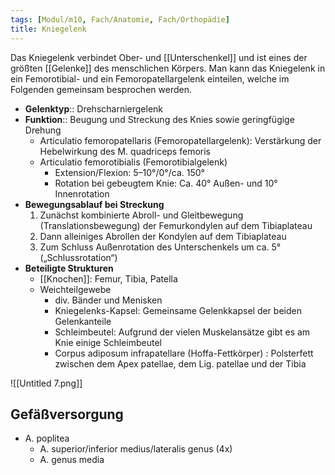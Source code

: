 ```yaml
---
tags: [Modul/m10, Fach/Anatomie, Fach/Orthopädie]
title: Kniegelenk
---
```

Das Kniegelenk  verbindet Ober- und [[Unterschenkel]] und ist eines der größten [[Gelenke]] des menschlichen Körpers. Man kann das Kniegelenk in ein Femorotibial- und ein Femoropatellargelenk einteilen, welche im Folgenden gemeinsam besprochen werden.

- **Gelenktyp**:: Drehscharniergelenk
- **Funktion**:: Beugung und Streckung des Knies sowie geringfügige Drehung
    - Articulatio femoropatellaris (Femoropatellargelenk): Verstärkung der Hebelwirkung des M. quadriceps femoris
    - Articulatio femorotibialis (Femorotibialgelenk)
        - Extension/Flexion: 5–10°/0°/ca. 150°
        - Rotation bei gebeugtem Knie: Ca. 40° Außen- und 10° Innenrotation
- **Bewegungsablauf bei Streckung**
    1. Zunächst kombinierte Abroll- und Gleitbewegung (Translationsbewegung) der Femurkondylen auf dem Tibiaplateau
    2. Dann alleiniges Abrollen der Kondylen auf dem Tibiaplateau
    3. Zum Schluss Außenrotation des Unterschenkels um ca. 5° („Schlussrotation“)
- **Beteiligte Strukturen**
    - [[Knochen]]: Femur, Tibia, Patella
    - Weichteilgewebe
        - div. Bänder und Menisken
        - Kniegelenks-Kapsel: Gemeinsame Gelenkkapsel der beiden Gelenkanteile
        - Schleimbeutel: Aufgrund der vielen Muskelansätze gibt es am Knie einige Schleimbeutel
        - Corpus adiposum infrapatellare (Hoffa-Fettkörper) : Polsterfett zwischen dem Apex patellae, dem Lig. patellae und der Tibia

![[Untitled 7.png]]


## Gefäßversorgung
- A. poplitea
	- A. superior/inferior medius/lateralis genus (4x)
	- A. genus media